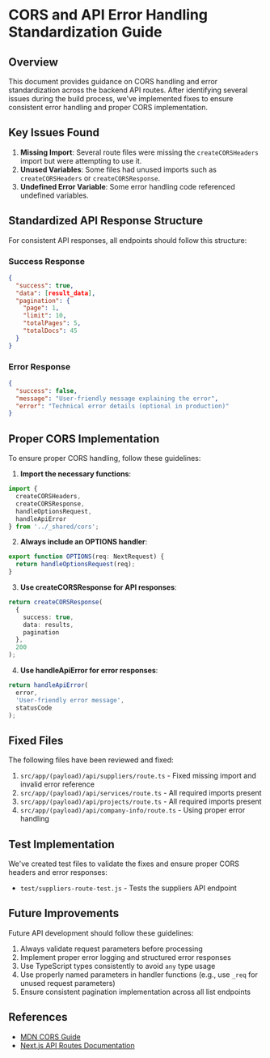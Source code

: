 # CORS and API Error Handling Standardization Guide

## Overview

This document provides guidance on CORS handling and error standardization across the backend API routes. After identifying several issues during the build process, we've implemented fixes to ensure consistent error handling and proper CORS implementation.

## Key Issues Found

1. **Missing Import**: Several route files were missing the `createCORSHeaders` import but were attempting to use it.
2. **Unused Variables**: Some files had unused imports such as `createCORSHeaders` or `createCORSResponse`.
3. **Undefined Error Variable**: Some error handling code referenced undefined variables.

## Standardized API Response Structure

For consistent API responses, all endpoints should follow this structure:

### Success Response
```json
{
  "success": true,
  "data": [result_data],
  "pagination": {
    "page": 1,
    "limit": 10,
    "totalPages": 5,
    "totalDocs": 45
  }
}
```

### Error Response
```json
{
  "success": false,
  "message": "User-friendly message explaining the error",
  "error": "Technical error details (optional in production)"
}
```

## Proper CORS Implementation

To ensure proper CORS handling, follow these guidelines:

1. **Import the necessary functions**:
```typescript
import {
  createCORSHeaders,
  createCORSResponse,
  handleOptionsRequest,
  handleApiError
} from '../_shared/cors';
```

2. **Always include an OPTIONS handler**:
```typescript
export function OPTIONS(req: NextRequest) {
  return handleOptionsRequest(req);
}
```

3. **Use createCORSResponse for API responses**:
```typescript
return createCORSResponse(
  {
    success: true,
    data: results,
    pagination
  },
  200
);
```

4. **Use handleApiError for error responses**:
```typescript
return handleApiError(
  error,
  'User-friendly error message',
  statusCode
);
```

## Fixed Files

The following files have been reviewed and fixed:

1. `src/app/(payload)/api/suppliers/route.ts` - Fixed missing import and invalid error reference
2. `src/app/(payload)/api/services/route.ts` - All required imports present
3. `src/app/(payload)/api/projects/route.ts` - All required imports present
4. `src/app/(payload)/api/company-info/route.ts` - Using proper error handling

## Test Implementation

We've created test files to validate the fixes and ensure proper CORS headers and error responses:

- `test/suppliers-route-test.js` - Tests the suppliers API endpoint

## Future Improvements

Future API development should follow these guidelines:

1. Always validate request parameters before processing
2. Implement proper error logging and structured error responses
3. Use TypeScript types consistently to avoid `any` type usage 
4. Use properly named parameters in handler functions (e.g., use `_req` for unused request parameters)
5. Ensure consistent pagination implementation across all list endpoints

## References

- [MDN CORS Guide](https://developer.mozilla.org/en-US/docs/Web/HTTP/CORS)
- [Next.js API Routes Documentation](https://nextjs.org/docs/app/building-your-application/routing/route-handlers)
